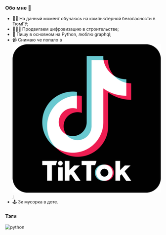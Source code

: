 ### Обо мне 👋
- 👨‍🎓 На данный момент обучаюсь на компьютерной безопасности в ТюмГУ;
- 🐱‍💻🌉 Продвигаем цифровизацию в строительстве;
- 🐍 Пишу в основном на Python, люблю graphql;
- 📹 Снимаю че попало в [![TikTok](./tiktok-logo.svg)](https://www.tiktok.com/@_vodkar);
- 🕹️ 3к мусорка в доте.

### Тэги
![python](https://img.shields.io/badge/python%20-%2314354C.svg?&style=for-the-badge&logo=python&logoColor=white)
